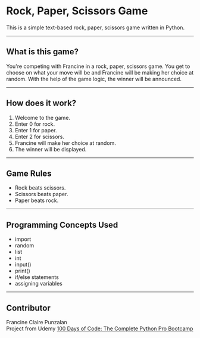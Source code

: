 # Rock, Paper, Scissors Game

This is a simple text-based rock, paper, scissors game written in Python.

---

## What is this game?

You're competing with Francine in a rock, paper, scissors game. You get to choose on what your move will be and 
Francine will be making her choice at random. With the help of the game logic, the winner will be announced.

---

## How does it work?

1. Welcome to the game.
2. Enter 0 for rock.
3. Enter 1 for paper.
4. Enter 2 for scissors.
5. Francine will make her choice at random.
6. The winner will be displayed.

---

## Game Rules

- Rock beats scissors.
- Scissors beats paper.
- Paper beats rock.

---

## Programming Concepts Used

- import
- random
- list
- int
- input()
- print()
- if/else statements
- assigning variables

---

## Contributor

Francine Claire Punzalan<br>
Project from Udemy [100 Days of Code: The Complete Python Pro Bootcamp](https://www.udemy.com/course/100-days-of-code/)
  
